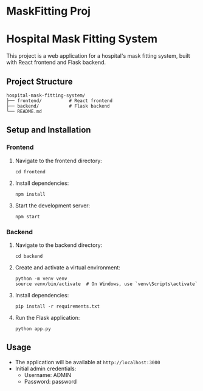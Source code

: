 # MaskFitting Proj

# Hospital Mask Fitting System

This project is a web application for a hospital's mask fitting system, built with React frontend and Flask backend.

## Project Structure

```
hospital-mask-fitting-system/
├── frontend/          # React frontend
├── backend/           # Flask backend
└── README.md
```

## Setup and Installation

### Frontend

1. Navigate to the frontend directory:
   ```
   cd frontend
   ```

2. Install dependencies:
   ```
   npm install
   ```

3. Start the development server:
   ```
   npm start
   ```

### Backend

1. Navigate to the backend directory:
   ```
   cd backend
   ```

2. Create and activate a virtual environment:
   ```
   python -m venv venv
   source venv/bin/activate  # On Windows, use `venv\Scripts\activate`
   ```

3. Install dependencies:
   ```
   pip install -r requirements.txt
   ```

4. Run the Flask application:
   ```
   python app.py
   ```

## Usage

- The application will be available at `http://localhost:3000`
- Initial admin credentials:
  - Username: ADMIN
  - Password: password

